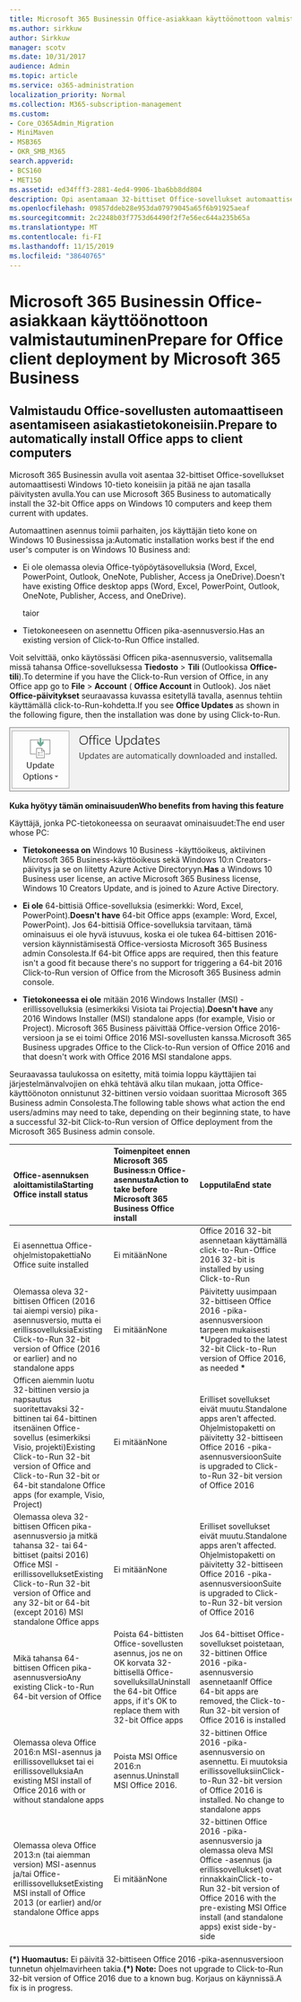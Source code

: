 ```yaml
---
title: Microsoft 365 Businessin Office-asiakkaan käyttöönottoon valmistautuminen
ms.author: sirkkuw
author: Sirkkuw
manager: scotv
ms.date: 10/31/2017
audience: Admin
ms.topic: article
ms.service: o365-administration
localization_priority: Normal
ms.collection: M365-subscription-management
ms.custom:
- Core_O365Admin_Migration
- MiniMaven
- MSB365
- OKR_SMB_M365
search.appverid:
- BCS160
- MET150
ms.assetid: ed34fff3-2881-4ed4-9906-1ba6bb8dd804
description: Opi asentamaan 32-bittiset Office-sovellukset automaattisesti Windows 10-tieto koneisiin ja pitämään ne ajan tasalla.
ms.openlocfilehash: 09857ddeb28e953da07979045a65f6b91925aeaf
ms.sourcegitcommit: 2c2248b03f7753d64490f2f7e56ec644a235b65a
ms.translationtype: MT
ms.contentlocale: fi-FI
ms.lasthandoff: 11/15/2019
ms.locfileid: "38640765"
---
```

# <a name="prepare-for-office-client-deployment-by-microsoft-365-business"></a><span data-ttu-id="f28c2-103">Microsoft 365 Businessin Office-asiakkaan käyttöönottoon valmistautuminen</span><span class="sxs-lookup"><span data-stu-id="f28c2-103">Prepare for Office client deployment by Microsoft 365 Business</span></span>

## <a name="prepare-to-automatically-install-office-apps-to-client-computers"></a><span data-ttu-id="f28c2-104">Valmistaudu Office-sovellusten automaattiseen asentamiseen asiakastietokoneisiin.</span><span class="sxs-lookup"><span data-stu-id="f28c2-104">Prepare to automatically install Office apps to client computers</span></span>

<span data-ttu-id="f28c2-105">Microsoft 365 Businessin avulla voit asentaa 32-bittiset Office-sovellukset automaattisesti Windows 10-tieto koneisiin ja pitää ne ajan tasalla päivitysten avulla.</span><span class="sxs-lookup"><span data-stu-id="f28c2-105">You can use Microsoft 365 Business to automatically install the 32-bit Office apps on Windows 10 computers and keep them current with updates.</span></span>
  
<span data-ttu-id="f28c2-106">Automaattinen asennus toimii parhaiten, jos käyttäjän tieto kone on Windows 10 Businessissa ja:</span><span class="sxs-lookup"><span data-stu-id="f28c2-106">Automatic installation works best if the end user's computer is on Windows 10 Business and:</span></span>
  
- <span data-ttu-id="f28c2-107">Ei ole olemassa olevia Office-työpöytäsovelluksia (Word, Excel, PowerPoint, Outlook, OneNote, Publisher, Access ja OneDrive).</span><span class="sxs-lookup"><span data-stu-id="f28c2-107">Doesn't have existing Office desktop apps (Word, Excel, PowerPoint, Outlook, OneNote, Publisher, Access, and OneDrive).</span></span>
    
    <span data-ttu-id="f28c2-108">tai</span><span class="sxs-lookup"><span data-stu-id="f28c2-108">or</span></span>
    
- <span data-ttu-id="f28c2-109">Tietokoneeseen on asennettu Officen pika-asennusversio.</span><span class="sxs-lookup"><span data-stu-id="f28c2-109">Has an existing version of Click-to-Run Office installed.</span></span>
    
<span data-ttu-id="f28c2-110">Voit selvittää, onko käytössäsi Officen pika-asennusversio, valitsemalla missä tahansa Office-sovelluksessa **Tiedosto** \> **Tili** (Outlookissa **Office-tili**).</span><span class="sxs-lookup"><span data-stu-id="f28c2-110">To determine if you have the Click-to-Run version of Office, in any Office app go to **File** \> **Account** ( **Office Account** in Outlook).</span></span> <span data-ttu-id="f28c2-111">Jos näet **Office-päivitykset** seuraavassa kuvassa esitetyllä tavalla, asennus tehtiin käyttämällä click-to-Run-kohdetta.</span><span class="sxs-lookup"><span data-stu-id="f28c2-111">If you see **Office Updates** as shown in the following figure, then the installation was done by using Click-to-Run.</span></span> 
  
![Screenshot of Office updates in Office app Account](media/e3439380-fa43-4ed6-ae5d-64851c297df5.png)
  
 <span data-ttu-id="f28c2-113">**Kuka hyötyy tämän ominaisuuden**</span><span class="sxs-lookup"><span data-stu-id="f28c2-113">**Who benefits from having this feature**</span></span>
  
<span data-ttu-id="f28c2-114">Käyttäjä, jonka PC-tietokoneessa on seuraavat ominaisuudet:</span><span class="sxs-lookup"><span data-stu-id="f28c2-114">The end user whose PC:</span></span>
  
- <span data-ttu-id="f28c2-115">**Tietokoneessa on** Windows 10 Business -käyttöoikeus, aktiivinen Microsoft 365 Business-käyttöoikeus sekä Windows 10:n Creators-päivitys ja se on liitetty Azure Active Directoryyn.</span><span class="sxs-lookup"><span data-stu-id="f28c2-115">**Has**  a Windows 10 Business user license, an active Microsoft 365 Business license, Windows 10 Creators Update, and is joined to Azure Active Directory.</span></span> 
    
- <span data-ttu-id="f28c2-116">**Ei ole** 64-bittisiä Office-sovelluksia (esimerkki: Word, Excel, PowerPoint).</span><span class="sxs-lookup"><span data-stu-id="f28c2-116">**Doesn't have** 64-bit Office apps (example: Word, Excel, PowerPoint).</span></span> <span data-ttu-id="f28c2-117">Jos 64-bittisiä Office-sovelluksia tarvitaan, tämä ominaisuus ei ole hyvä istuvuus, koska ei ole tukea 64-bittisen 2016-version käynnistämisestä Office-versiosta Microsoft 365 Business admin Consolesta.</span><span class="sxs-lookup"><span data-stu-id="f28c2-117">If 64-bit Office apps are required, then this feature isn't a good fit because there's no support for triggering a 64-bit 2016 Click-to-Run version of Office from the Microsoft 365 Business admin console.</span></span> 
    
- <span data-ttu-id="f28c2-118">**Tietokoneessa ei ole** mitään 2016 Windows Installer (MSI) -erillissovelluksia (esimerkiksi Visiota tai Projectia).</span><span class="sxs-lookup"><span data-stu-id="f28c2-118">**Doesn't have** any 2016 Windows Installer (MSI) standalone apps (for example, Visio or Project).</span></span> <span data-ttu-id="f28c2-119">Microsoft 365 Business päivittää Office-version Office 2016-versioon ja se ei toimi Office 2016 MSI-sovellusten kanssa.</span><span class="sxs-lookup"><span data-stu-id="f28c2-119">Microsoft 365 Business upgrades Office to the Click-to-Run version of Office 2016 and that doesn't work with Office 2016 MSI standalone apps.</span></span> 
    
<span data-ttu-id="f28c2-120">Seuraavassa taulukossa on esitetty, mitä toimia loppu käyttäjien tai järjestelmänvalvojien on ehkä tehtävä alku tilan mukaan, jotta Office-käyttöönoton onnistunut 32-bittinen versio voidaan suorittaa Microsoft 365 Business admin Consolesta.</span><span class="sxs-lookup"><span data-stu-id="f28c2-120">The following table shows what action the end users/admins may need to take, depending on their beginning state, to have a successful 32-bit Click-to-Run version of Office deployment from the Microsoft 365 Business admin console.</span></span>
  
|<span data-ttu-id="f28c2-121">**Office-asennuksen aloittamistila**</span><span class="sxs-lookup"><span data-stu-id="f28c2-121">**Starting Office install status**</span></span>|<span data-ttu-id="f28c2-122">**Toimenpiteet ennen Microsoft 365 Business:n Office-asennusta**</span><span class="sxs-lookup"><span data-stu-id="f28c2-122">**Action to take before Microsoft 365 Business Office install**</span></span>|<span data-ttu-id="f28c2-123">**Lopputila**</span><span class="sxs-lookup"><span data-stu-id="f28c2-123">**End state**</span></span>|
|:-----|:-----|:-----|
|<span data-ttu-id="f28c2-124">Ei asennettua Office-ohjelmistopakettia</span><span class="sxs-lookup"><span data-stu-id="f28c2-124">No Office suite installed</span></span>  <br/> |<span data-ttu-id="f28c2-125">Ei mitään</span><span class="sxs-lookup"><span data-stu-id="f28c2-125">None</span></span>  <br/> |<span data-ttu-id="f28c2-126">Office 2016 32-bit asennetaan käyttämällä click-to-Run-</span><span class="sxs-lookup"><span data-stu-id="f28c2-126">Office 2016 32-bit is installed by using Click-to-Run</span></span>  <br/> |
|<span data-ttu-id="f28c2-127">Olemassa oleva 32-bittisen Officen (2016 tai aiempi versio) pika-asennusversio, mutta ei erillissovelluksia</span><span class="sxs-lookup"><span data-stu-id="f28c2-127">Existing Click-to-Run 32-bit version of Office (2016 or earlier) and no standalone apps</span></span>  <br/> |<span data-ttu-id="f28c2-128">Ei mitään</span><span class="sxs-lookup"><span data-stu-id="f28c2-128">None</span></span>  <br/> |<span data-ttu-id="f28c2-129">Päivitetty uusimpaan 32-bittiseen Office 2016 -pika-asennusversioon tarpeen mukaisesti **\***</span><span class="sxs-lookup"><span data-stu-id="f28c2-129">Upgraded to the latest 32-bit Click-to-Run version of Office 2016, as needed **\***</span></span> <br/> |
|<span data-ttu-id="f28c2-130">Officen aiemmin luotu 32-bittinen versio ja napsautus suoritettavaksi 32-bittinen tai 64-bittinen itsenäinen Office-sovellus (esimerkiksi Visio, projekti)</span><span class="sxs-lookup"><span data-stu-id="f28c2-130">Existing Click-to-Run 32-bit version of Office and Click-to-Run 32-bit or 64-bit standalone Office apps (for example, Visio, Project)</span></span>  <br/> |<span data-ttu-id="f28c2-131">Ei mitään</span><span class="sxs-lookup"><span data-stu-id="f28c2-131">None</span></span>  <br/> |<span data-ttu-id="f28c2-132">Erilliset sovellukset eivät muutu.</span><span class="sxs-lookup"><span data-stu-id="f28c2-132">Standalone apps aren't affected.</span></span> <span data-ttu-id="f28c2-133">Ohjelmistopaketti on päivitetty 32-bittiseen Office 2016 -pika-asennusversioon</span><span class="sxs-lookup"><span data-stu-id="f28c2-133">Suite is upgraded to Click-to-Run 32-bit version of Office 2016</span></span>  <br/> |
|<span data-ttu-id="f28c2-134">Olemassa oleva 32-bittisen Officen pika-asennusversio ja mitkä tahansa 32- tai 64-bittiset (paitsi 2016) Office MSI -erillissovellukset</span><span class="sxs-lookup"><span data-stu-id="f28c2-134">Existing Click-to-Run 32-bit version of Office and any 32-bit or 64-bit (except 2016) MSI standalone Office apps</span></span>  <br/> |<span data-ttu-id="f28c2-135">Ei mitään</span><span class="sxs-lookup"><span data-stu-id="f28c2-135">None</span></span>  <br/> |<span data-ttu-id="f28c2-136">Erilliset sovellukset eivät muutu.</span><span class="sxs-lookup"><span data-stu-id="f28c2-136">Standalone apps aren't affected.</span></span> <span data-ttu-id="f28c2-137">Ohjelmistopaketti on päivitetty 32-bittiseen Office 2016 -pika-asennusversioon</span><span class="sxs-lookup"><span data-stu-id="f28c2-137">Suite is upgraded to Click-to-Run 32-bit version of Office 2016</span></span>  <br/> ||||
|<span data-ttu-id="f28c2-138">Mikä tahansa 64-bittisen Officen pika-asennusversio</span><span class="sxs-lookup"><span data-stu-id="f28c2-138">Any existing Click-to-Run 64-bit version of Office</span></span>  <br/> |<span data-ttu-id="f28c2-139">Poista 64-bittisten Office-sovellusten asennus, jos ne on OK korvata 32-bittisellä Office-sovelluksilla</span><span class="sxs-lookup"><span data-stu-id="f28c2-139">Uninstall the 64-bit Office apps, if it's OK to replace them with 32-bit Office apps</span></span>  <br/> |<span data-ttu-id="f28c2-140">Jos 64-bittiset Office-sovellukset poistetaan, 32-bittinen Office 2016 -pika-asennusversio asennetaan</span><span class="sxs-lookup"><span data-stu-id="f28c2-140">If Office 64-bit apps are removed, the Click-to-Run 32-bit version of Office 2016 is installed</span></span>  <br/> |
|<span data-ttu-id="f28c2-141">Olemassa oleva Office 2016:n MSI-asennus ja erillissovellukset tai ei erillissovelluksia</span><span class="sxs-lookup"><span data-stu-id="f28c2-141">An existing MSI install of Office 2016 with or without standalone apps</span></span>  <br/> |<span data-ttu-id="f28c2-142">Poista MSI Office 2016:n asennus.</span><span class="sxs-lookup"><span data-stu-id="f28c2-142">Uninstall MSI Office 2016.</span></span>  <br/> |<span data-ttu-id="f28c2-p106">32-bittinen Office 2016 -pika-asennusversio on asennettu. Ei muutoksia erillissovelluksiin</span><span class="sxs-lookup"><span data-stu-id="f28c2-p106">Click-to-Run 32-bit version of Office 2016 is installed. No change to standalone apps</span></span>  <br/> |
|<span data-ttu-id="f28c2-145">Olemassa oleva Office 2013:n (tai aiemman version) MSI-asennus ja/tai Office-erillissovellukset</span><span class="sxs-lookup"><span data-stu-id="f28c2-145">Existing MSI install of Office 2013 (or earlier) and/or standalone Office apps</span></span>  <br/> |<span data-ttu-id="f28c2-146">Ei mitään</span><span class="sxs-lookup"><span data-stu-id="f28c2-146">None</span></span>  <br/> |<span data-ttu-id="f28c2-147">32-bittinen Office 2016 -pika-asennusversio ja olemassa oleva MSI Office -asennus (ja erillissovellukset) ovat rinnakkain</span><span class="sxs-lookup"><span data-stu-id="f28c2-147">Click-to-Run 32-bit version of Office 2016 with the pre-existing MSI Office install (and standalone apps) exist side-by-side</span></span>  <br/> |
||||
   
 <span data-ttu-id="f28c2-148">**(\*) Huomautus:** Ei päivitä 32-bittiseen Office 2016 -pika-asennusversioon tunnetun ohjelmavirheen takia.</span><span class="sxs-lookup"><span data-stu-id="f28c2-148">**(\*) Note:** Does not upgrade to Click-to-Run 32-bit version of Office 2016 due to a known bug.</span></span> <span data-ttu-id="f28c2-149">Korjaus on käynnissä.</span><span class="sxs-lookup"><span data-stu-id="f28c2-149">A fix is in progress.</span></span> 
  